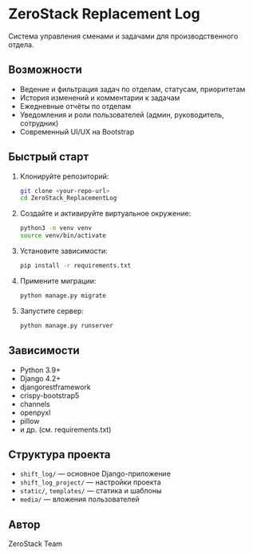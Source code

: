 # ZeroStack Replacement Log

Система управления сменами и задачами для производственного отдела.

## Возможности
- Ведение и фильтрация задач по отделам, статусам, приоритетам
- История изменений и комментарии к задачам
- Ежедневные отчёты по отделам
- Уведомления и роли пользователей (админ, руководитель, сотрудник)
- Современный UI/UX на Bootstrap

## Быстрый старт

1. Клонируйте репозиторий:
   ```bash
   git clone <your-repo-url>
   cd ZeroStack_ReplacementLog
   ```
2. Создайте и активируйте виртуальное окружение:
   ```bash
   python3 -m venv venv
   source venv/bin/activate
   ```
3. Установите зависимости:
   ```bash
   pip install -r requirements.txt
   ```
4. Примените миграции:
   ```bash
   python manage.py migrate
   ```
5. Запустите сервер:
   ```bash
   python manage.py runserver
   ```

## Зависимости
- Python 3.9+
- Django 4.2+
- djangorestframework
- crispy-bootstrap5
- channels
- openpyxl
- pillow
- и др. (см. requirements.txt)

## Структура проекта
- `shift_log/` — основное Django-приложение
- `shift_log_project/` — настройки проекта
- `static/`, `templates/` — статика и шаблоны
- `media/` — вложения пользователей

## Автор
ZeroStack Team 